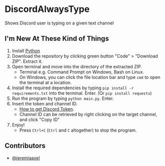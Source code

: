 # DiscordAlwaysType
Shows Discord user is typing on a given text channel

## I'm New At These Kind of Things
1. Install [Python](https://www.python.org/downloads/)
2. Download the repository by clicking green button "Code" > "Download ZIP". Extract it.
3. Open terminal and move into the directory of the extracted ZIP.
    - Terminal e.g. Command Prompt on Windows, Bash on Linux.
    - On Windows, you can click the file location bar and type `cmd` to open the terminal at a location.
4. Install the required dependencies by typing `pip install -r requirements.txt` into the terminal. Enter. (Or `pip install requests`)
5. Run the program by typing `python main.py`. Enter.
6. Insert the token and channel ID. 
    - [How to get Discord Token](https://linuxhint.com/get-discord-token/).
    - Channel ID can be retrieved by right clicking on the target channel, and click "Copy ID"
7. Enjoy! 
    - Press `Ctrl+C` (`Ctrl` and `C` altogether) to stop the program.



## Contributors
- [\@jeremiaaxel](https://github.com/jeremiaaxel)